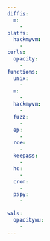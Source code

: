 ```yaml
---
diffis:
  m:
    -
platfs:
  hackmyvm:
    -
curls:
  opacity:
    -
functions:
  unix:
    -
  m:
    -
  hackmyvm:
    -
  fuzz:
    -
  ep:
    -
  rce:
    -
  keepass:
    -
  hc:
    -
  cron:
    -
  pspy:
    -

wals:
  opacitywu:
    -
---
```

